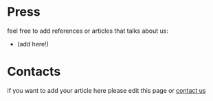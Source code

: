 # Press

feel free to add references or articles that talks about us:

* (add here!)

# Contacts

if you want to add your article here please edit this page or <a href="mailto:staff-drassil@googlegroups.com">contact us</a>
